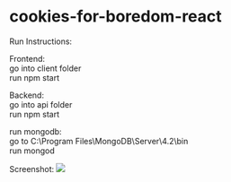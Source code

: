 # cookies-for-boredom-react

Run Instructions:

Frontend:  
go into client folder  
run npm start

Backend:  
go into api folder  
run npm start

run mongodb:  
go to C:\Program Files\MongoDB\Server\4.2\bin   
run mongod

Screenshot:
<img src="https://github.com/dahkimr/cookies-for-boredom-react/blob/master/visuals/screenshot.png" />
